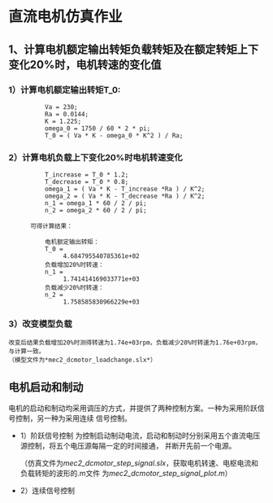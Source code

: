 # 直流电机仿真作业
##  1、计算电机额定输出转矩负载转矩及在额定转矩上下变化20%时，电机转速的变化值
###       1）计算电机额定输出转矩T_0:
```
          Va = 230;  
          Ra = 0.0144;  
          K = 1.225;  
          omega_0 = 1750 / 60 * 2 * pi;  
          T_0 = ( Va * K - omega_0 * K^2 ) / Ra;
```

###       2）计算电机负载上下变化20%时电机转速变化
```
          T_increase = T_0 * 1.2;
          T_decrease = T_0 * 0.8;
          omega_1 = ( Va * K - T_increase *Ra ) / K^2;
          omega_2 = ( Va * K - T_decrease *Ra ) / K^2;
          n_1 = omega_1 * 60 / 2 / pi;
          n_2 = omega_2 * 60 / 2 / pi;
```

          可得计算结果：
```
          电机额定输出转矩：
          T_0 =
               4.684795540785361e+02
          负载增加20%时转速：
          n_1 =
               1.741414169033771e+03
          负载减少20%时转速：
          n_2 =
               1.758585830966229e+03
```

###       3）改变模型负载
    改变后结果负载增加20%时测得转速为1.74e+03rpm，负载减少20%时转速为1.76e+03rpm，与计算一致。
    （模型文件为*mec2_dcmotor_loadchange.slx*）

##        电机启动和制动
电机的启动和制动均采用调压的方式，并提供了两种控制方案。一种为采用阶跃信号控制，另一种为采用连续
信号控制。
- 1）阶跃信号控制
    为控制启动制动电流，启动和制动时分别采用五个直流电压源控制，将五个电压源每隔一定的时间接通，
    并断开先前一个电源。
    
    （仿真文件为*mec2_dcmotor_step_signal.slx*，获取电机转速、电枢电流和负载转矩的波形的.m文件
    为*mec2_dcmotor_step_signal_plot.m*）
    
-  2）连续信号控制
